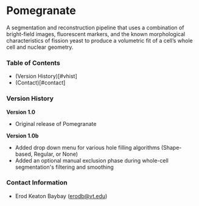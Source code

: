 # Pomegranate 
A segmentation and reconstruction pipeline that uses a combination of bright-field images, fluorescent markers, and the known morphological characteristics of fission yeast to produce a volumetric fit of a cell’s whole cell and nuclear geometry.

### Table of Contents
* (Version History)[#vhist]
* (Contact)[#contact]

<a name="vhist"></a>
### Version History
**Version 1.0** 
* Original release of Pomegranate

**Version 1.0b**
* Added drop down menu for various hole filling algorithms (Shape-based, Regular, or None)
* Added an optional manual exclusion phase during whole-cell segmentation's filtering and smoothing


<a name="contact"></a>
### Contact Information
* Erod Keaton Baybay (erodb@vt.edu)
